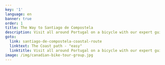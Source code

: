 ```yaml
---
key: '1'
language: en
banner: true
order: 1
title: The Way to Santiago de Compostela
description: Visit all around Portugal on a bicycle with our expert guides
goto:
  link: santiago-de-compostela-coastal-route
  linktext: The Coast path - "easy"
  linktitle: Visit all around Portugal on a bicycle with our expert guides
image: /img/canadian-bike-tour-group.jpg
---
```


